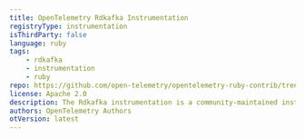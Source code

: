 ```yaml
---
title: OpenTelemetry Rdkafka Instrumentation
registryType: instrumentation
isThirdParty: false
language: ruby
tags:
    - rdkafka
    - instrumentation
    - ruby
repo: https://github.com/open-telemetry/opentelemetry-ruby-contrib/tree/main/instrumentation/rdkafka
license: Apache 2.0
description: The Rdkafka instrumentation is a community-maintained instrumentation for Rdkafka, a client library for Apache Kafka.
authors: OpenTelemetry Authors
otVersion: latest
---
```

